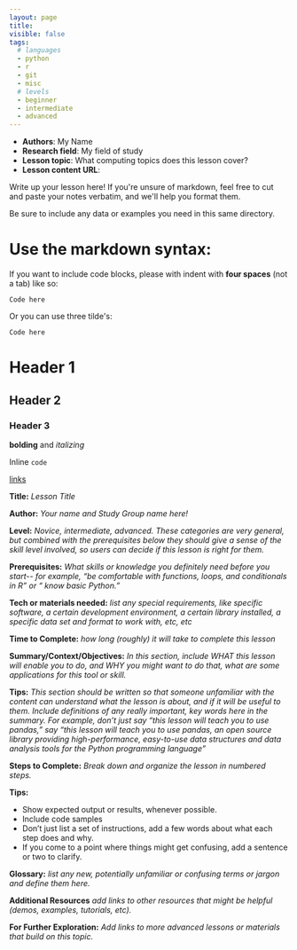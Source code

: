 ```yaml
---
layout: page
title:
visible: false
tags:
  # languages
  - python
  - r
  - git
  - misc
  # levels
  - beginner
  - intermediate
  - advanced
---
```

<!-- change visible to true if you want it on the site -->
<!-- remove any tags listed above that are not relevant -->

 - **Authors**: My Name
 - **Research field**: My field of study
 - **Lesson topic**: What computing topics does this lesson cover?
 - **Lesson content URL**: <link>

Write up your lesson here! If you're unsure of markdown, feel free to cut and paste your notes verbatim, and we'll help you format them.

Be sure to include any data or examples you need in this same directory.

# Use the markdown syntax:

If you want to include code blocks, please with indent with **four
spaces** (not a tab) like so:

    Code here

Or you can use three tilde's:

~~~
Code here
~~~


# Header 1

## Header 2

### Header 3

**bolding** and *italizing*

Inline `code`

[links](url)

**Title:** *Lesson Title*

**Author:** *Your name and Study Group name here!*

**Level:** *Novice, intermediate, advanced. These categories are very general, but combined with the prerequisites below they should give a sense of the skill level involved, so users can decide if this lesson is right for them.*

**Prerequisites:** *What skills or knowledge you definitely need before you start-- for example, “be comfortable with functions, loops, and conditionals in R” or “ know basic Python.”*

**Tech or materials needed:** *list any special requirements, like specific software, a certain development environment, a certain library installed, a specific data set and format to work with, etc, etc*

**Time to Complete:** *how long (roughly) it will take to complete this lesson*

**Summary/Context/Objectives:** *In this section, include WHAT this lesson will enable you to do, and WHY you might want to do that, what are some applications for this tool or skill.* 

**Tips:**
*This section should be written so that someone unfamiliar with the content can understand what the lesson is about, and if it will be useful to them. 
Include definitions of any really important, key words here in the summary. For example, don’t just say “this lesson will teach you to use pandas,” say “this lesson will teach you to use pandas, an open source library providing high-performance, easy-to-use data structures and data analysis tools for the Python programming language”* 

**Steps to Complete:** *Break down and organize the lesson in numbered steps.*   

**Tips:** 
* Show expected output or results, whenever possible. 
* Include code samples
* Don’t just list a set of instructions, add a few words about what each step does and why.
* If you come to a point where things might get confusing, add a sentence or two to clarify.

**Glossary:** *list any new, potentially unfamiliar or confusing terms or jargon and define them here.*

**Additional Resources** *add links to other resources that might be helpful (demos, examples, tutorials, etc).*

**For Further Exploration:** *Add links to more advanced lessons or materials that build on this topic.*
